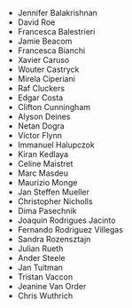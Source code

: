  * Jennifer Balakrishnan
 * David Roe
 * Francesca Balestrieri
 * Jamie Beacom
 * Francesca Bianchi
 * Xavier Caruso
 * Wouter Castryck
 * Mirela Ciperiani
 * Raf Cluckers
 * Edgar Costa
 * Clifton Cunningham
 * Alyson Deines
 * Netan Dogra
 * Victor Flynn
 * Immanuel Halupczok
 * Kiran Kedlaya
 * Celine Maistret
 * Marc Masdeu
 * Maurizio Monge
 * Jan Steffen Mueller
 * Christopher Nicholls
 * Dima Pasechnik
 * Joaquin Rodrigues Jacinto
 * Fernando Rodriguez Villegas
 * Sandra Rozensztajn
 * Julian Rueth
 * Ander Steele
 * Jan Tuitman
 * Tristan Vaccon
 * Jeanine Van Order
 * Chris Wuthrich
